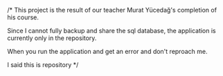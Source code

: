 
/*
This project is the result of our teacher Murat Yücedağ's completion of his course.

Since I cannot fully backup and share the sql database, the application is currently only in the repository.

When you run the application and get an error and don't reproach me.

I said this is repository
*/

